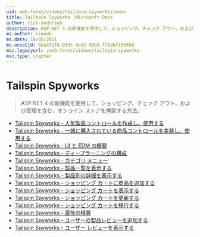 ```yaml
---
uid: web-forms/videos/tailspin-spyworks/index
title: Tailspin Spyworks |Microsoft Docs
author: rick-anderson
description: ASP.NET 4 の新機能を使用して、ショッピング、チェック アウト、および管理を含む、オンライン ストアを構築する方法。
ms.author: riande
ms.date: 10/05/2011
ms.assetid: 8aa371f8-913c-4ed2-98b0-f76abf15669d
msc.legacyurl: /web-forms/videos/tailspin-spyworks
msc.type: chapter
---
```

<a name="tailspin-spyworks"></a>Tailspin Spyworks
====================
> ASP.NET 4 の新機能を使用して、ショッピング、チェック アウト、および管理を含む、オンライン ストアを構築する方法。


- [Tailspin Spyworks - 人気製品コントロールを作成し、使用する](tailspin-spyworks-creating-and-using-the-popular-products-control.md)
- [Tailspin Spyworks - 一緒に購入されている商品コントロールを実装し、使用する](tailspin-spyworks-implementing-and-using-the-also-purchased-control.md)
- [Tailspin Spyworks - UI と EDM の概要](tailspin-spyworks-intro-ui-and-edm.md)
- [Tailspin Spyworks - ディープラーニングの構成](tailspin-spyworks-directory-organization.md)
- [Tailspin Spyworks - カテゴリ メニュー](tailspin-spyworks-category-menu.md)
- [Tailspin Spyworks - 製品一覧を表示する](tailspin-spyworks-display-the-product-list.md)
- [Tailspin Spyworks - 製品別の詳細を表示する](tailspin-spyworks-display-per-product-details.md)
- [Tailspin Spyworks - ショッピング カートに商品を追加する](tailspin-spyworks-adding-items-to-the-shopping-cart.md)
- [Tailspin Spyworks - ショッピング カートを表示する](tailspin-spyworks-display-shopping-cart.md)
- [Tailspin Spyworks - ショッピング カートを更新する](tailspin-spyworks-update-the-shopping-cart.md)
- [Tailspin Spyworks - ショッピング カートを移行する](tailspin-spyworks-migrate-the-shopping-cart.md)
- [Tailspin Spyworks - 最後の精算](tailspin-spyworks-final-check-out.md)
- [Tailspin Spyworks - ユーザーの製品レビューを追加する](tailspin-spyworks-adding-user-product-reviews.md)
- [Tailspin Spyworks - ユーザー レビューを表示する](tailspin-spyworks-displaying-user-reviews.md)
